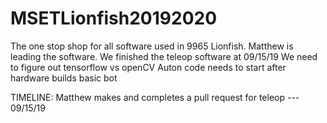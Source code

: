 # MSETLionfish20192020
The one stop shop for all software used in 9965 Lionfish. 
Matthew is leading the software.
  We finished the teleop software at 09/15/19
We need to figure out tensorflow vs openCV
Auton code needs to start after hardware builds basic bot


TIMELINE:
Matthew makes and completes a pull request for teleop --- 09/15/19
